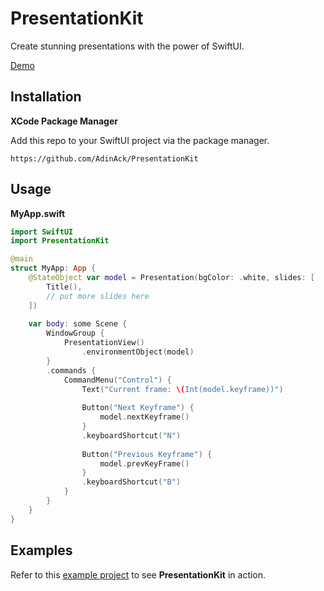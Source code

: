 # PresentationKit

Create stunning presentations with the power of SwiftUI.

[Demo](https://github.com/AdinAck/PresentationKit/assets/30732255/ac7526dc-9204-4dd9-9f7f-cb0405cd4cfe)

## Installation

**XCode Package Manager**

Add this repo to your SwiftUI project via the package manager.

```
https://github.com/AdinAck/PresentationKit
```

## Usage

**MyApp.swift**

```swift
import SwiftUI
import PresentationKit

@main
struct MyApp: App {
    @StateObject var model = Presentation(bgColor: .white, slides: [
        Title(),
        // put more slides here
    ])
    
    var body: some Scene {
        WindowGroup {
            PresentationView()
                .environmentObject(model)
        }
        .commands {
            CommandMenu("Control") {
                Text("Current frame: \(Int(model.keyframe))")
                
                Button("Next Keyframe") {
                    model.nextKeyframe()
                }
                .keyboardShortcut("N")
                
                Button("Previous Keyframe") {
                    model.prevKeyFrame()
                }
                .keyboardShortcut("B")
            }
        }
    }
}
```

## Examples

Refer to this [example project](https://github.com/AdinAck/ExamplePresentation) to see **PresentationKit** in action.
